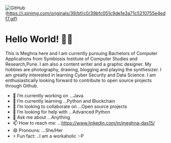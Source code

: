 
![GitHub](https://media.tenor.com/images/7db4eaa3e47272c8e58ee018fc390b7d/tenor.gif)(https://i.pinimg.com/originals/39/bf/c0/39bfc051c9de1e3a71c5210755e4edf7.gif)
# Hello World! 👋🏻

This is Meghna here and I am currently pursuing Bachelors of Computer Applications from Symbiosis Institute of Computer Studies and Research,Pune. 
I am also a content writer and a graphic designer. My hobbies are photography, drawing, blogging and playing the synthesizer. I am greatly interested in learning Cyber Security
and Data Science. I am enthusiastically looking forward to contribute to open source projects through Github. 

- 🔭 I’m currently working on ...Java
- 🌱 I’m currently learning ...Python and Blockchain
- 👯 I’m looking to collaborate on ...Open source projects
- 🤔 I’m looking for help with ...Advanced Python
- 💬 Ask me about ...Anything
- 📫 How to reach me: ...https://www.linkedin.com/in/meghna-das15/
- 😄 Pronouns: ...She/Her
- ⚡ Fun fact: ..I am a workaholic :-P
